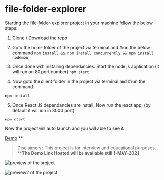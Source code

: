 # file-folder-explorer

Starting the file-folder-explorer project in your machine follow the below steps:
1) Clone / Download the repo
2) Goto the home folder of the project via terminal and 
#run the below command
```npm install && npm install concurrently && npm install nodemon```

3) Once done with installing dependancies. Start the node js application (it will run on 80 port number)
```npm start```

4) Now goto the client folder in the project via terminal and #run the command.

```npm install```

5) Once React JS dependancies are install, Now run the react app. (by default it will run in 3000 port)

```npm start```

Now the project will auto launch and you will able to see it.

[Demo](https://nodejs-folder-explorer.herokuapp.com) **
>Disclaimers : This project is for interview and educational purposes. ****The Demo Link Hosted will be available still 1-MAY-2021**

![preview of the project](https://github.com/Ganesha2552/file-folder-explorer/blob/master/file-folder-explorer.png)

![preview2 of the project](https://github.com/Ganesha2552/file-folder-explorer/blob/master/sample1.png)
